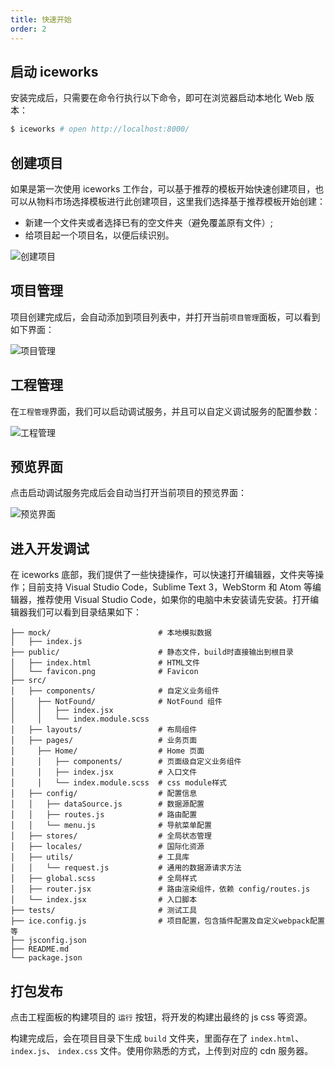 ```yaml
---
title: 快速开始
order: 2
---
```


## 启动 iceworks

安装完成后，只需要在命令行执行以下命令，即可在浏览器启动本地化 Web 版本：

```bash
$ iceworks # open http://localhost:8000/
```

## 创建项目

如果是第一次使用 iceworks 工作台，可以基于推荐的模板开始快速创建项目，也可以从物料市场选择模板进行此创建项目，这里我们选择基于推荐模板开始创建：

* 新建一个文件夹或者选择已有的空文件夹（避免覆盖原有文件）;
* 给项目起一个项目名，以便后续识别。

![创建项目](https://img.alicdn.com/tfs/TB1fF45dWSs3KVjSZPiXXcsiVXa-2878-1572.png)


## 项目管理

项目创建完成后，会自动添加到项目列表中，并打开当前`项目管理`面板，可以看到如下界面：

![项目管理](https://img.alicdn.com/tfs/TB1uKtYd8OD3KVjSZFFXXcn9pXa-2877-1572.png)


## 工程管理

在`工程管理`界面，我们可以启动调试服务，并且可以自定义调试服务的配置参数：

![工程管理](https://img.alicdn.com/tfs/TB1HpB1d8Kw3KVjSZFOXXarDVXa-2880-1584.png)


## 预览界面

点击启动调试服务完成后会自动当打开当前项目的预览界面：

![预览界面](https://img.alicdn.com/tfs/TB1p6lCceSSBuNjy0FlXXbBpVXa-2562-1590.png)

## 进入开发调试

在 iceworks 底部，我们提供了一些快捷操作，可以快速打开编辑器，文件夹等操作；目前支持 Visual Studio Code，Sublime Text 3，WebStorm 和 Atom 等编辑器，推荐使用 Visual Studio Code，如果你的电脑中未安装请先安装。打开编辑器我们可以看到目录结果如下：

```
├── mock/                        # 本地模拟数据
│   ├── index.js
├── public/                      # 静态文件，build时直接输出到根目录
│   ├── index.html               # HTML文件
│   └── favicon.png              # Favicon
├── src/
│   ├── components/              # 自定义业务组件
│     ├── NotFound/              # NotFound 组件
│     │   ├── index.jsx          
│     │   └── index.module.scss  
│   ├── layouts/                 # 布局组件
│   ├── pages/                   # 业务页面
│     ├── Home/                  # Home 页面
│     │   ├── components/        # 页面级自定义业务组件
│     │   ├── index.jsx          # 入口文件
│     │   └── index.module.scss  # css module样式
│   ├── config/                  # 配置信息
│   │   ├── dataSource.js        # 数据源配置
│   │   ├── routes.js            # 路由配置
│   │   └── menu.js              # 导航菜单配置
│   ├── stores/                  # 全局状态管理
│   ├── locales/                 # 国际化资源
│   ├── utils/                   # 工具库
│   │   └── request.js           # 通用的数据源请求方法
│   ├── global.scss              # 全局样式
│   ├── router.jsx               # 路由渲染组件，依赖 config/routes.js
│   └── index.jsx                # 入口脚本
├── tests/                       # 测试工具
├── ice.config.js                # 项目配置，包含插件配置及自定义webpack配置等
├── jsconfig.json
├── README.md
└── package.json
```

## 打包发布

点击工程面板的构建项目的 `运行` 按钮，将开发的构建出最终的 js css 等资源。

构建完成后，会在项目目录下生成 `build` 文件夹，里面存在了 `index.html`、 `index.js`、 `index.css` 文件。使用你熟悉的方式，上传到对应的 cdn 服务器。
